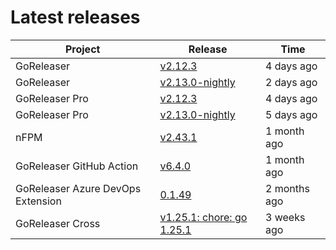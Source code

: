 # Latest releases

| Project                           | Release                                                                                         | Time        |
| --------------------------------- | ----------------------------------------------------------------------------------------------- | ----------- |
| GoReleaser | [v2.12.3](https://github.com/goreleaser/goreleaser/releases/tag/v2.12.3) | 4 days ago |
| GoReleaser | [v2.13.0-nightly](https://github.com/goreleaser/goreleaser/releases/tag/nightly) | 2 days ago |
| GoReleaser Pro | [v2.12.3](https://github.com/goreleaser/goreleaser-pro/releases/tag/v2.12.3) | 4 days ago |
| GoReleaser Pro | [v2.13.0-nightly](https://github.com/goreleaser/goreleaser-pro/releases/tag/nightly) | 5 days ago |
| nFPM | [v2.43.1](https://github.com/goreleaser/nfpm/releases/tag/v2.43.1) | 1 month ago |
| GoReleaser GitHub Action | [v6.4.0](https://github.com/goreleaser/goreleaser-action/releases/tag/v6.4.0) | 1 month ago |
| GoReleaser Azure DevOps Extension | [0.1.49](https://github.com/goreleaser/goreleaser-azure-devops-extension/releases/tag/0.1.49) | 2 months ago |
| GoReleaser Cross | [v1.25.1: chore: go 1.25.1](https://github.com/goreleaser/goreleaser-cross/releases/tag/v1.25.1) | 3 weeks ago |
